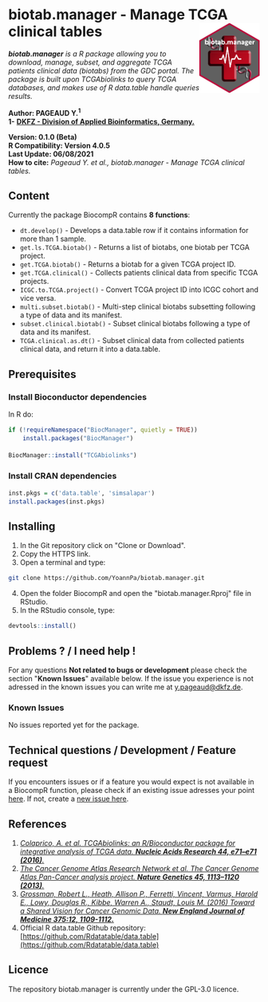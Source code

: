 # biotab.manager - Manage TCGA clinical tables <img src="img/biotab.manager_hexsticker.png" align="right" height="140" />
_**biotab.manager** is a R package allowing you to download, manage, subset, and aggregate TCGA patients clinical data (biotabs) from the GDC portal. The package is built upon TCGAbiolinks to query TCGA databases, and makes use of R data.table handle queries results._  

**Author: PAGEAUD Y.<sup>1</sup>**  
**1-** [**DKFZ - Division of Applied Bioinformatics, Germany.**](https://www.dkfz.de/en/applied-bioinformatics/index.php)  

**Version: 0.1.0 (Beta)**  
**R Compatibility: Version 4.0.5**  
**Last Update: 06/08/2021**  
**How to cite:** _Pageaud Y. et al., biotab.manager - Manage TCGA clinical tables._  

## Content
Currently the package BiocompR contains **8 functions**:

* `dt.develop()` - Develops a data.table row if it contains information for more than 1 sample.  
* `get.ls.TCGA.biotab()` - Returns a list of biotabs, one biotab per TCGA project.  
* `get.TCGA.biotab()` - Returns a biotab for a given TCGA project ID.  
* `get.TCGA.clinical()` - Collects patients clinical data from specific TCGA projects.  
* `ICGC.to.TCGA.project()` - Convert TCGA project ID into ICGC cohort and vice versa.  
* `multi.subset.biotab()` - Multi-step clinical biotabs subsetting following a type of data and its manifest.  
* `subset.clinical.biotab()` - Subset clinical biotabs following a type of data and its manifest.  
* `TCGA.clinical.as.dt()` - Subset clinical data from collected patients clinical data, and return it into a data.table.  

## Prerequisites
### Install Bioconductor dependencies
In R do:
```R
if (!requireNamespace("BiocManager", quietly = TRUE))
    install.packages("BiocManager")

BiocManager::install("TCGAbiolinks")
```
### Install CRAN dependencies
```R
inst.pkgs = c('data.table', 'simsalapar')
install.packages(inst.pkgs)
```

## Installing
1. In the Git repository click on "Clone or Download".
2. Copy the HTTPS link.
3. Open a terminal and type:
```bash
git clone https://github.com/YoannPa/biotab.manager.git
```
4. Open the folder BiocompR and open the "biotab.manager.Rproj" file in RStudio.
5. In the RStudio console, type:
```R
devtools::install()
```

## Problems ? / I need help !
For any questions **Not related to bugs or development** please check the section "**Known Issues**" available below. If the issue you experience is not adressed in the known issues you can write me at [y.pageaud@dkfz.de](y.pageaud@dkfz.de).  

### Known Issues
No issues reported yet for the package.  

## Technical questions / Development / Feature request
If you encounters issues or if a feature you would expect is not available in a BiocompR function, please check if an existing issue adresses your point [here](https://github.com/YoannPa/biotab.manager/issues/). If not, create a [new issue here](https://github.com/YoannPa/biotab.manager/issues/new).  

## References
1. [_Colaprico, A. et al. TCGAbiolinks: an R/Bioconductor package for integrative analysis of TCGA data. **Nucleic Acids Research 44, e71–e71 (2016)**._](https://academic.oup.com/nar/article/44/8/e71/2465925)
2. [_The Cancer Genome Atlas Research Network et al. The Cancer Genome Atlas Pan-Cancer analysis project. **Nature Genetics 45, 1113–1120 (2013)**._](https://www.nature.com/articles/ng.2764)
3. [_Grossman, Robert L., Heath, Allison P., Ferretti, Vincent, Varmus, Harold E., Lowy, Douglas R., Kibbe, Warren A., Staudt, Louis M. (2016) Toward a Shared Vision for Cancer Genomic Data. **New England Journal of Medicine 375:12, 1109-1112.**_](https://www.nejm.org/doi/10.1056/NEJMp1607591)
4. Official R data.table Github repository: [https://github.com/Rdatatable/data.table](https://github.com/Rdatatable/data.table)

## Licence
The repository biotab.manager is currently under the GPL-3.0 licence.  
